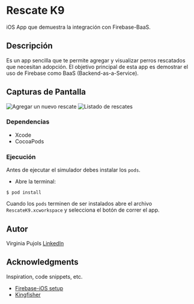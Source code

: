 # Rescate K9
iOS App que demuestra la integración con Firebase-BaaS.

## Descripción
Es un app sencilla que te permite agregar y visualizar perros rescatados que necesitan adopción.
El objetivo principal de esta app es demostrar el uso de Firebase como BaaS (Backend-as-a-Service).

## Capturas de Pantalla
![Agregar un nuevo rescate](https://github.com/virginiapujols/rescatek9/blob/master/Screenshot%20Add.png=250x)
![Listado de rescates](https://github.com/virginiapujols/rescatek9/blob/master/Screenshot%20List.png=250x)


### Dependencias
* Xcode
* CocoaPods

### Ejecución
Antes de ejecutar el simulador debes instalar los `pods`.
* Abre la terminal:
```
$ pod install
```
Cuando los `pods` terminen de ser instalados abre el archivo `RescateK9.xcworkspace` y selecciona el botón de correr el app.


## Autor
Virginia Pujols
[LinkedIn](https://www.linkedin.com/in/virginia-pujols-95a653127/)

## Acknowledgments
Inspiration, code snippets, etc.
* [Firebase-iOS setup](https://firebase.google.com/docs/ios/setup)
* [Kingfisher](https://github.com/onevcat/Kingfisher/blob/master/README.md)

